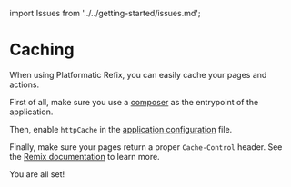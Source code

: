 import Issues from '../../getting-started/issues.md';

# Caching

When using Platformatic Refix, you can easily cache your pages and actions.

First of all, make sure you use a [composer](../composer/overview.md) as the entrypoint of the application.

Then, enable `httpCache` in the [application configuration](../runtime/configuration.md#httpcache) file.

Finally, make sure your pages return a proper `Cache-Control` header.
See the [Remix documentation](https://remix.run/docs/en/main/route/headers) to learn more.

You are all set!

<Issues />
